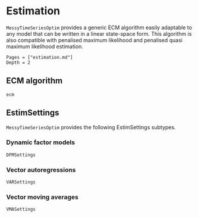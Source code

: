 # Estimation

```MessyTimeSeriesOptim``` provides a generic ECM algorithm easily adaptable to any model that can be written in a linear state-space form. This algorithm is also compatible with penalised maximum likelihood and penalised quasi maximum likelihood estimation.

```@index
Pages = ["estimation.md"]
Depth = 2
```

## ECM algorithm

```@docs
ecm
```

## EstimSettings

```MessyTimeSeriesOptim``` provides the following EstimSettings subtypes.

### Dynamic factor models
```@docs
DFMSettings
```

### Vector autoregressions
```@docs
VARSettings
```
### Vector moving averages
```@docs
VMASettings
```